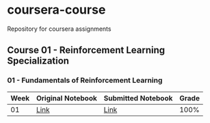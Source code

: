 # coursera-course
Repository for coursera assignments

## Course 01 - Reinforcement Learning Specialization

### 01 - Fundamentals of Reinforcement Learning

Week | Original Notebook | Submitted Notebook | Grade
-----|-------------------|--------------------|-------
01 | [Link](Fundamentals-of-Reinforcement-Learning/Week-01/Assignment1-v2-original.ipynb) | [Link](Fundamentals-of-Reinforcement-Learning/Week-01/Assignment1-v2-submitted.ipynb) | 100%